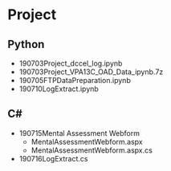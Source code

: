 # Project

## Python
* 190703Project_dccel_log.ipynb
* 190703Project_VPA13C_OAD_Data_ipynb.7z
* 190705FTPDataPreparation.ipynb
* 190710LogExtract.ipynb


## C#
* 190715Mental Assessment Webform
    * MentalAssessmentWebform.aspx
    * MentalAssessmentWebform.aspx.cs
* 190716LogExtract.cs
